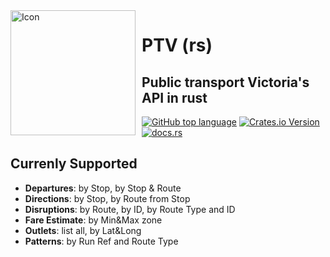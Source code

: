 <img width="200" height="200" align="left" style="float: left; margin: 0 10px 0 0;" alt="Icon" src="https://raw.githubusercontent.com/tascord/ptvrs/main/icon.png?token=GHSAT0AAAAAACK4M7CG7GIRQCG7VM5HFBZGZPWZD7A"> 

# PTV (rs)
## Public transport Victoria's API in rust

[![GitHub top language](https://img.shields.io/github/languages/top/tascord/ptvrs?color=0072CE&style=for-the-badge)](#)
[![Crates.io Version](https://img.shields.io/crates/v/ptv?style=for-the-badge)](https://crates.io/crates/ptv)
[![docs.rs](https://img.shields.io/docsrs/ptv?style=for-the-badge)](https://docs.rs/ptv)

## Currenly Supported

- **Departures**: by Stop, by Stop & Route 
- **Directions**: by Stop, by Route from Stop
- **Disruptions**: by Route, by ID, by Route Type and ID
- **Fare Estimate**: by Min&Max zone
- **Outlets**: list all,  by Lat&Long
- **Patterns**: by Run Ref and Route Type
